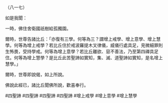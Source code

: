 （八一七）

如是我聞：

一時，佛住舍衛國祇樹給孤獨園。

爾時，世尊告諸比丘：「亦復有三學。何等為三？謂增上戒學、增上意學、增上慧學。何等為增上戒學？若比丘住於戒波羅提木叉律儀，威儀行處具足，見微細罪則生怖畏，受持學戒。何等為增上意學？若比丘離欲、惡不善法，乃至第四禪具足住。何等為增上慧學？是比丘此苦聖諦如實知，集、滅、道聖諦如實知，是名增上慧學。」

爾時，世尊即說偈，如上所說。

佛說此經已，諸比丘聞佛所說，歡喜奉行。



#四聖諦
#四聖諦
#四聖諦
#四聖諦
#增上戒學
#增上意學
#增上慧學
